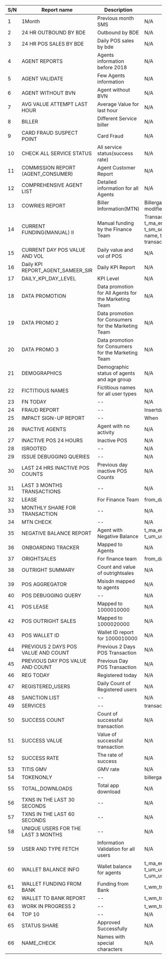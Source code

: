 
| S/N |  Report name     | Description | Variables |
| --- | --- | --- | --- |
| 1 | 1Month | Previous month SMS | N/A |
| 2 | 24 HR OUTBOUND BY BDE |  Outbound by BDE | N/A |
| 3 | 24 HR POS SALES BY BDE | Daily POS sales by bde | N/A |
| 4 | AGENT REPORTS | Agents information before 2018 | N/A |
| 5 | AGENT VALIDATE | Few Agents information | N/A |
| 6 | AGENT WITHOUT BVN | Agent without BVN | N/A |
| 7 | AVG VALUE ATTEMPT LAST HOUR | Average Value for last hour | N/A |
| 8 | BILLER | Different Service biller | N/A |
| 9 | CARD FRAUD SUSPECT POINT | Card Fraud | N/A |
| 10 | CHECK ALL SERVICE STATUS | All service status(success rate) | N/A |
| 11 | COMMISSION REPORT (AGENT_CONSUMER) | Agent Customer Report | N/A |
| 12 | COMPREHENSIVE AGENT LIST | Detailed information for all Agents | N/A |
| 13 | COWRIES REPORT | Biller Information(MTN) | Billergatewaylogs.billername & Last modified date |
| 14 | CURRENT FUNDING(MANUAL) II | Manual funding by the Finance Team | Transaction_logs.Msisdn, t_ma_entity_type.User_type, t_sm_service_master.Service name, transaction_logs.Txn, transaction_logs.Status |
| 15 | CURRENT DAY POS VALUE AND VOL | Daily value and vol of POS | N/A |
| 16 | Daily KPI REPORT_AGENT_SAMEER_SIR | Daily KPI Report | N/A |
| 17 | DAILY_KPI_DAY_LEVEL | KPI Level | N/A |
| 18 | DATA PROMOTION | Data promotion for All Agents for the Marketing Team | N/A |
| 19 | DATA PROMO 2 | Data promotion for Consumers for the Marketing Team | N/A |
| 20 | DATA PROMO 3 | Data promotion for Consumers for the Marketing Team | N/A |
| 21 | DEMOGRAPHICS | Demographic status of agents and age group | N/A |
| 22 | FICTITIOUS NAMES | Fictitious names for all user types | N/A |
| 23 | FN TODAY | -- | N/A |
| 24 | FRAUD REPORT | -- | Insertdate |
| 25 | IMPACT SIGN-UP REPORT | -- | When |
| 26 | INACTIVE AGENTS | Agent with no activity | N/A |
| 27 | INACTIVE POS 24 HOURS | Inactive POS | N/A |
| 28 | ISROOTED | -- | N/A |
| 29 | ISSUE DEBUGGING QUERIES | -- | N/A |
| 30 | LAST 24  HRS INACTIVE POS COUNTS | Previous day inactive POS Counts | N/A |
| 31 | LAST 3 MONTHS TRANSACTIONS | -- | N/A |
| 32 | LEASE | For Finance Team | from_date, to_date |
| 33 | MONTHLY SHARE FOR TRANSACTION | -- | N/A |
| 34 | MTN CHECK | -- | N/A |
| 35 | NEGATIVE BALANCE REPORT | Agent with Negative Balance | t_ma_entity_type.User_type, t_um_user_identity.wallet_type |
| 36 | ONBOARDING TRACKER | Mapped to Agents | N/A |
| 37 | ORIGHTSALES | For finance team | from_date, to_date |
| 38 | OUTRIGHT SUMMARY | Count and value of outrightsales | N/A |
| 39 | POS AGGREGATOR | Msisdn mapped to agents | N/A |
| 40 | POS DEBUGGING QUERY | -- | N/A |
| 41 | POS LEASE | Mapped to 1000010000 | N/A | 
| 42 | POS OUTRIGHT SALES | Mapped to 1000020000 | N/A | 
| 43 | POS WALLET ID | Wallet ID report for 1000010000 | N/A |
| 44 | PREVIOUS 2 DAYS POS VALUE AND COUNT | Previous 2 Days POS Transaction | N/A |
| 45 | PREVIOUS  DAY POS VALUE AND COUNT | Previous Day POS Transaction | N/A |
| 46 | REG TODAY | Registered today | N/A |
| 47 | REGISTERED_USERS | Daily Count of Registered users | N/A |
| 48 | SANCTION LIST | -- | N/A |
| 49 | SERVICES | -- | transaction_logs.insert_date |
| 50 | SUCCESS COUNT | Count of successful transaction | N/A |
| 51 | SUCCESS VALUE | Value of successful transaction | N/A |
| 52 | SUCCESS RATE | The rate of success | N/A |
| 53 | TITIS GMV | GMV rate | N/A |
| 54 | TOKENONLY | -- | billergatewaylogs.transactionid |
| 55 | TOTAL_DOWNLOADS | Total app download | N/A |
| 56 | TXNS IN THE LAST 30 SECONDS | -- | N/A |
| 57 | TXNS IN THE LAST 60 SECONDS | -- | N/A |
| 58 | UNIQUE USERS FOR THE LAST 3 MONTHS | -- | N/A |
| 59 | USER AND TYPE FETCH | Information Validation for all users | N/A |
| 60 | WALLET BALANCE INFO | Wallet balance for agents | t_ma_entity_type.User_type, t_um_user_identity.wallet_type, t_um_user_identity.wallet_type |
| 61 | WALLET FUNDING FROM BANK | Funding from Bank | t_wm_transaction_logs_rpt.txn_date |
| 62 | WALLET TO BANK REPORT| -- | t_wm_transaction_logs_rpt.txn_date |
| 63 | WORK IN PROGRESS 2 | -- | t_wm_transaction_logs_rpt.txn_date |
| 64 | TOP 10 | -- | N/A |
| 65 | STATUS SHARE | Approved Successfully | N/A |
| 66 | NAME_CHECK | Names with special characters | N/A | 






